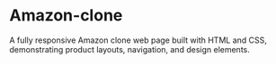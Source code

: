 # Amazon-clone
A fully responsive Amazon clone web page built with HTML and CSS, demonstrating product layouts, navigation, and design elements.
